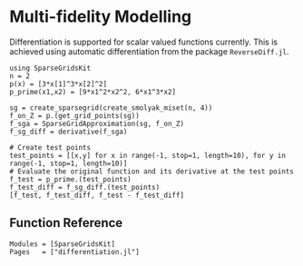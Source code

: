 # Multi-fidelity Modelling
Differentiation is supported for scalar valued functions currently.
This is achieved using automatic differentiation from the package `ReverseDiff.jl`.

```@example diff
using SparseGridsKit
n = 2
p(x) = [3*x[1]^3*x[2]^2]
p_prime(x1,x2) = [9*x1^2*x2^2, 6*x1^3*x2]

sg = create_sparsegrid(create_smolyak_miset(n, 4))
f_on_Z = p.(get_grid_points(sg))
f_sga = SparseGridApproximation(sg, f_on_Z)
f_sg_diff = derivative(f_sga)

# Create test points
test_points = [[x,y] for x in range(-1, stop=1, length=10), for y in range(-1, stop=1, length=10)]
# Evaluate the original function and its derivative at the test points
f_test = p_prime.(test_points)
f_test_diff = f_sg_diff.(test_points)
[f_test, f_test_diff, f_test - f_test_diff]
```

## Function Reference
```@autodocs
Modules = [SparseGridsKit]
Pages   = ["differentiation.jl"]
```